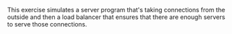 This exercise simulates a server program that's taking connections from the outside and then a load balancer that ensures that there are enough servers to serve those connections.